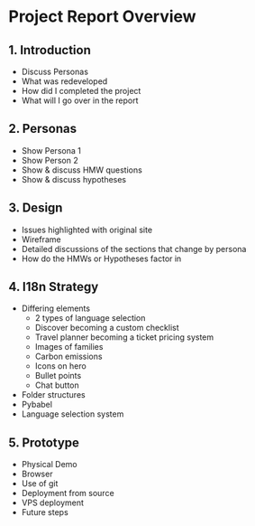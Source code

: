 # Project Report Overview

## 1. Introduction
- Discuss Personas
- What was redeveloped
- How did I completed the project
- What will I go over in the report

## 2. Personas
- Show Persona 1
- Show Person 2
- Show & discuss HMW questions
- Show & discuss hypotheses

## 3. Design
- Issues highlighted with original site
- Wireframe
- Detailed discussions of the sections that change by persona
- How do the HMWs or Hypotheses factor in

## 4. I18n Strategy
- Differing elements
    - 2 types of language selection
    - Discover becoming a custom checklist
    - Travel planner becoming a ticket pricing system
    - Images of families
    - Carbon emissions
    - Icons on hero
    - Bullet points
    - Chat button
- Folder structures
- Pybabel
- Language selection system

## 5. Prototype
- Physical Demo
- Browser
- Use of git
- Deployment from source
- VPS deployment
- Future steps